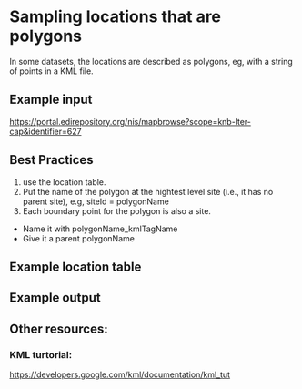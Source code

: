 # Sampling locations that are polygons

In some datasets, the locations are described as polygons, eg, with a string of points in a KML file.

## Example input 
https://portal.edirepository.org/nis/mapbrowse?scope=knb-lter-cap&identifier=627


## Best Practices
1. use the location table.
1. Put the name of the polygon at the hightest level site (i.e., it has no parent site), e.g, siteId = polygonName
1. Each boundary point for the polygon is also a site. 
  - Name it with polygonName_kmlTagName
  - Give it a parent polygonName
  
## Example location table


## Example output


## Other resources:
### KML turtorial:
https://developers.google.com/kml/documentation/kml_tut
